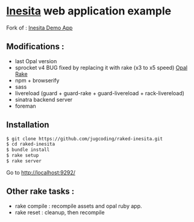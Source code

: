 # [Inesita](https://github.com/inesita-rb/inesita) web application example

Fork of : [Inesita Demo App](https://github.com/inesita-rb/playground)

## Modifications :

* last Opal version
* sprocket v4 BUG fixed by replacing it with rake (x3 to x5 speed) [Opal Rake](https://github.com/jugcoding/opal-rake)
* npm + browserify
* sass
* livereload (guard + guard-rake + guard-livereload + rack-livereload)
* sinatra backend server
* foreman

## Installation

```sh
$ git clone https://github.com/jugcoding/raked-inesita.git
$ cd raked-inesita
$ bundle install
$ rake setup
$ rake server
```

Go to [http://localhost:9292/](http://localhost:9292/)

## Other rake tasks :
* rake compile : recompile assets and opal ruby app.
* rake reset : cleanup, then recompile
